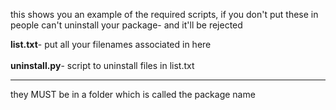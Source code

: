 this shows you an example of the required scripts, if you don't put these in people can't
uninstall your package- and it'll be rejected

<b>list.txt</b>- put all your filenames associated in here
<br>
<br>
<b>uninstall.py</b>- script to uninstall files in list.txt

-------------

they MUST be in a folder which is called the package name